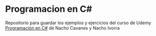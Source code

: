 # Programacion en C#
Repositorio para guardar los ejemplos y ejercicios del curso de Udemy [Programación en C&num;](https://www.udemy.com/course/programacion-en-csharp) de Nacho Cavanes y Nacho Ivorra

